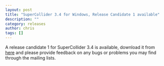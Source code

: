 ```yaml
---
layout: post
title: "SuperCollider 3.4 for Windows, Release Candidate 1 available"
description: ""
category: releases
author: chris
tags: []
---
```

<p>A release candidate 1 for SuperCollider 3.4 is available, download it from <a href="http://sourceforge.net/projects/supercollider/files/Windows/3.4/SuperCollider-installer-Win32-3.4-RC1.zip/download">here</a> and  please provide feedback on any bugs or problems you may find through the mailing lists.</p>
